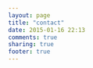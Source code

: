 ```yaml
---
layout: page
title: "contact"
date: 2015-01-16 22:13
comments: true
sharing: true
footer: true
---
```

